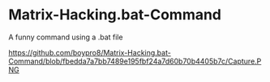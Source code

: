 # Matrix-Hacking.bat-Command

A funny command using a .bat file 


https://github.com/boypro8/Matrix-Hacking.bat-Command/blob/fbedda7a7bb7489e195fbf24a7d60b70b4405b7c/Capture.PNG
